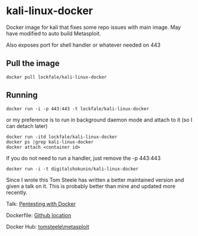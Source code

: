 # kali-linux-docker
Docker image for kali that fixes some repo issues with main image. May have modified to auto build Metasploit.

Also exposes port for shell handler or whatever needed on 443

Pull the image
-------

    docker pull lockfale/kali-linux-docker

	
Running
-------

    docker run -i -p 443:443 -t lockfale/kali-linux-docker
    
or my preference is to run in background daemon mode and attach to it (so I can detach later)

    docker run -itd lockfale/kali-linux-docker
    docker ps |grep kali-linux-docker
    docker attach <container id>


If you do not need to run a handler, just remove the -p 443:443

    docker run -i -t digitalshokunin/kali-linux-docker


Since I wrote this Tom Steele has written a better maintained version and given a talk on it. This is probably better than mine and updated more recently.

Talk: [Pentesting with Docker](https://www.youtube.com/watch?v=gC_vm1wc-AY)

Dockerfile: [Github location](https://github.com/tomsteele/dockerfiles/tree/master/metasploit) 

Docker Hub: [tomsteele\metasploit](https://hub.docker.com/r/tomsteele/metasploit/)
